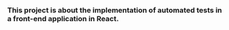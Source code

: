 ### This project is about the implementation of automated tests in a front-end application in React.